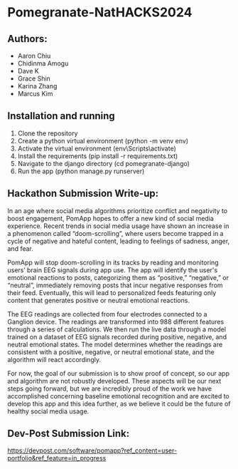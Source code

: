 # Pomegranate-NatHACKS2024

## Authors:
- Aaron Chiu
- Chidinma Amogu
- Dave K
- Grace Shin
- Karina Zhang
- Marcus Kim

  
## Installation and running

1. Clone the repository
2. Create a python virtual environment (python -m venv env)
3. Activate the virtual environment (env\Scripts\activate)
4. Install the requirements (pip install -r requirements.txt)
5. Navigate to the django directory (cd pomegranate-django)
6. Run the app (python manage.py runserver)

## Hackathon Submission Write-up:
In an age where social media algorithms prioritize conflict and negativity to boost engagement, PomApp hopes to offer a new kind of social media experience. Recent trends in social media usage have shown an increase in a phenomenon called “doom-scrolling”, where users become trapped in a cycle of negative and hateful content, leading to feelings of sadness, anger, and fear.

PomApp will stop doom-scrolling in its tracks by reading and monitoring users’ brain EEG signals during app use. The app will identify the user's emotional reactions to posts, categorizing them as “positive,” “negative,” or “neutral”, immediately removing posts that incur negative responses from their feed. Eventually, this will lead to personalized feeds featuring only content that generates positive or neutral emotional reactions. 

The EEG readings are collected from four electrodes connected to a Ganglion device. The readings are transformed into 988 different features through a series of calculations. We then run the live data through a model trained on a dataset of EEG signals recorded during positive, negative, and neutral emotional states. The model determines whether the readings are consistent with a positive, negative, or neutral emotional state, and the algorithm will react accordingly. 

For now, the goal of our submission is to show proof of concept, so our app and algorithm are not robustly developed. These aspects will be our next steps going forward, but we are incredibly proud of the work we have accomplished concerning baseline emotional recognition and are excited to develop this app and this idea further, as we believe it could be the future of healthy social media usage.

## Dev-Post Submission Link:
https://devpost.com/software/pomapp?ref_content=user-portfolio&ref_feature=in_progress
